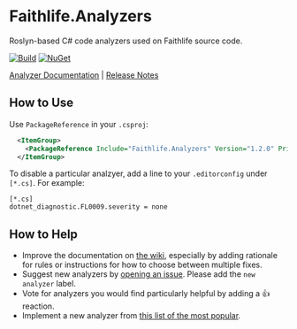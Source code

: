 # Faithlife.Analyzers

Roslyn-based C# code analyzers used on Faithlife source code.

[![Build](https://github.com/Faithlife/FaithlifeAnalyzers/workflows/Build/badge.svg)](https://github.com/Faithlife/FaithlifeAnalyzers/actions?query=workflow%3ABuild) [![NuGet](https://img.shields.io/nuget/v/Faithlife.Analyzers.svg)](https://www.nuget.org/packages/Faithlife.Analyzers)

[Analyzer Documentation](https://github.com/Faithlife/FaithlifeAnalyzers/wiki) | [Release Notes](ReleaseNotes.md)

## How to Use

Use `PackageReference` in your `.csproj`:

```xml
  <ItemGroup>
    <PackageReference Include="Faithlife.Analyzers" Version="1.2.0" PrivateAssets="All" IncludeAssets="runtime; build; native; contentfiles; analyzers" />
  </ItemGroup>
```

To disable a particular analzyer, add a line to your `.editorconfig` under `[*.cs]`. For example:

```text
[*.cs]
dotnet_diagnostic.FL0009.severity = none
```

## How to Help

* Improve the documentation on [the wiki](https://github.com/Faithlife/FaithlifeAnalyzers/wiki), especially by adding rationale for rules or instructions for how to choose between multiple fixes.
* Suggest new analyzers by [opening an issue](https://github.com/Faithlife/FaithlifeAnalyzers/issues/new). Please add the `new analyzer` label.
* Vote for analyzers you would find particularly helpful by adding a 👍 reaction.
* Implement a new analyzer from [this list of the most popular](https://github.com/Faithlife/FaithlifeAnalyzers/issues?q=is%3Aissue+is%3Aopen+sort%3Areactions-%2B1-desc+label%3A%22new+analyzer%22).
